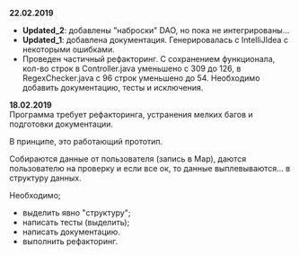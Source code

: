 **22.02.2019**

- **Updated_2**: добавлены "наброски" DAO, но пока не интегрированы...
- **Updated_1**: добавлена документация. Генерировалась с IntelliJIdea с некоторыми ошибками.
- Проведен частичный рефакторинг. С сохранением функционала, кол-во строк в Controller.java уменьшено с 309 до 126, в RegexChecker.java с 96 строк уменьшено до 54. 
Необходимо добавить документацию, тесты и исключения.

**18.02.2019**  
Программа требует рефакторинга, устранения мелких багов и подготовки документации.

В принципе, это работающий прототип.

Собираются данные от пользователя (запись в Мар), даются пользователю на проверку и если все ок, то данные выплевываются... в структуру данных.

Необходимо;
- выделить явно "структуру";
- написать тесты (выделить);
- написать документацию.
- выполнить рефакторинг.
